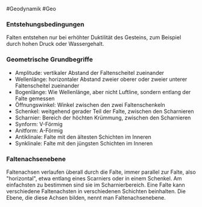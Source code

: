 #Geodynamik #Geo 

### Entstehungsbedingungen

Falten entstehen nur bei erhöhter Duktilität des Gesteins, zum Beispiel durch hohen Druck oder Wassergehalt.

### Geometrische Grundbegriffe

- Amplitude: vertikaler Abstand der Faltenscheitel zueinander
- Wellenlänge: horizontaler Abstand zweier oberer oder zweier unterer Faltenscheitel zueinander
- Bogenlänge: Wie Wellenlänge, aber nicht Luftline, sondern entlang der Falte gemessen
- Öffnungswinkel: Winkel zwischen den zwei Faltenschenkeln
- Schenkel: weitgehend gerader Teil der Falte, zwischen den Scharnieren
- Scharnier: Bereich der höchten Krümmung, zwischen den Scharnieren
- Synform: V-Förmig
- Anitform: A-Förmig
- Antiklinale: Falte mit den ältesten Schichten im Inneren
- Synklinale: Falte mit den jüngsten Schichten im Inneren

### Faltenachsenebene

Faltenachsen verlaufen überall durch die Falte, immer parallel zur Falte, also "horizontal", etwa entlang eines Scarniers oder in einem Schenkel. Am einfachsten zu bestimmen sind sie im Scharnierbereich. Eine Falte kann verschiedene Faltenachsten in verschiedenen Schichten beinhalten. Die Ebene, die diese Achsen bilden, nennt man Faltenachsenebene.


